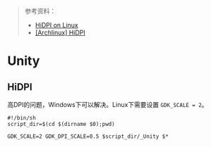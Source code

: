 > 参考资料：
>
> - [HiDPI on Linux](https://www.youtube.com/watch?v=6N5zUS9Qv9E)
> - [[Archlinux] HiDPI](https://wiki.archlinux.org/title/HiDPI_(%E7%AE%80%E4%BD%93%E4%B8%AD%E6%96%87))

# Unity

## HiDPI

高DPI的问题，Windows下可以解决。Linux下需要设置 `GDK_SCALE = 2`。

```shell
#!/bin/sh
script_dir=$(cd $(dirname $0);pwd)

GDK_SCALE=2 GDK_DPI_SCALE=0.5 $script_dir/_Unity $*
```

